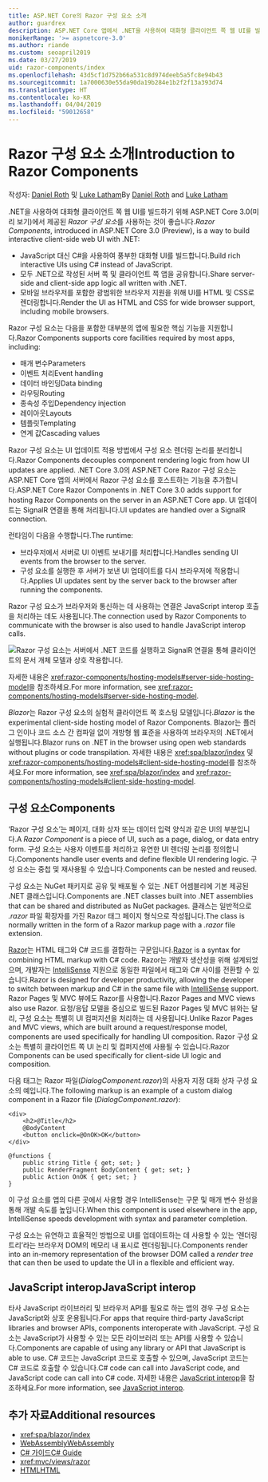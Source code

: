```yaml
---
title: ASP.NET Core의 Razor 구성 요소 소개
author: guardrex
description: ASP.NET Core 앱에서 .NET을 사용하여 대화형 클라이언트 쪽 웹 UI를 빌드하는 방법인 ASP.NET Core Razor 구성 요소를 살펴봅니다.
monikerRange: '>= aspnetcore-3.0'
ms.author: riande
ms.custom: seoapril2019
ms.date: 03/27/2019
uid: razor-components/index
ms.openlocfilehash: 43d5cf1d752b66a531c8d974deeb5a5fc8e94b43
ms.sourcegitcommit: 1a7000630e55da90da19b284e1b2f2f13a393d74
ms.translationtype: HT
ms.contentlocale: ko-KR
ms.lasthandoff: 04/04/2019
ms.locfileid: "59012658"
---
```

# <a name="introduction-to-razor-components"></a><span data-ttu-id="5ffd5-103">Razor 구성 요소 소개</span><span class="sxs-lookup"><span data-stu-id="5ffd5-103">Introduction to Razor Components</span></span>

<span data-ttu-id="5ffd5-104">작성자: [Daniel Roth](https://github.com/danroth27) 및 [Luke Latham](https://github.com/guardrex)</span><span class="sxs-lookup"><span data-stu-id="5ffd5-104">By [Daniel Roth](https://github.com/danroth27) and [Luke Latham](https://github.com/guardrex)</span></span>

<span data-ttu-id="5ffd5-105">.NET을 사용하여 대화형 클라이언트 쪽 웹 UI를 빌드하기 위해 ASP.NET Core 3.0(미리 보기)에서 제공된 *Razor 구성 요소*를 사용하는 것이 좋습니다.</span><span class="sxs-lookup"><span data-stu-id="5ffd5-105">*Razor Components*, introduced in ASP.NET Core 3.0 (Preview), is a way to build interactive client-side web UI with .NET:</span></span>

* <span data-ttu-id="5ffd5-106">JavaScript 대신 C#을 사용하여 풍부한 대화형 UI를 빌드합니다.</span><span class="sxs-lookup"><span data-stu-id="5ffd5-106">Build rich interactive UIs using C# instead of JavaScript.</span></span>
* <span data-ttu-id="5ffd5-107">모두 .NET으로 작성된 서버 쪽 및 클라이언트 쪽 앱을 공유합니다.</span><span class="sxs-lookup"><span data-stu-id="5ffd5-107">Share server-side and client-side app logic all written with .NET.</span></span>
* <span data-ttu-id="5ffd5-108">모바일 브라우저를 포함한 광범위한 브라우저 지원을 위해 UI를 HTML 및 CSS로 렌더링합니다.</span><span class="sxs-lookup"><span data-stu-id="5ffd5-108">Render the UI as HTML and CSS for wide browser support, including mobile browsers.</span></span>

<span data-ttu-id="5ffd5-109">Razor 구성 요소는 다음을 포함한 대부분의 앱에 필요한 핵심 기능을 지원합니다.</span><span class="sxs-lookup"><span data-stu-id="5ffd5-109">Razor Components supports core facilities required by most apps, including:</span></span>

* <span data-ttu-id="5ffd5-110">매개 변수</span><span class="sxs-lookup"><span data-stu-id="5ffd5-110">Parameters</span></span>
* <span data-ttu-id="5ffd5-111">이벤트 처리</span><span class="sxs-lookup"><span data-stu-id="5ffd5-111">Event handling</span></span>
* <span data-ttu-id="5ffd5-112">데이터 바인딩</span><span class="sxs-lookup"><span data-stu-id="5ffd5-112">Data binding</span></span>
* <span data-ttu-id="5ffd5-113">라우팅</span><span class="sxs-lookup"><span data-stu-id="5ffd5-113">Routing</span></span>
* <span data-ttu-id="5ffd5-114">종속성 주입</span><span class="sxs-lookup"><span data-stu-id="5ffd5-114">Dependency injection</span></span>
* <span data-ttu-id="5ffd5-115">레이아웃</span><span class="sxs-lookup"><span data-stu-id="5ffd5-115">Layouts</span></span>
* <span data-ttu-id="5ffd5-116">템플릿</span><span class="sxs-lookup"><span data-stu-id="5ffd5-116">Templating</span></span>
* <span data-ttu-id="5ffd5-117">연계 값</span><span class="sxs-lookup"><span data-stu-id="5ffd5-117">Cascading values</span></span>

<span data-ttu-id="5ffd5-118">Razor 구성 요소는 UI 업데이트 적용 방법에서 구성 요소 렌더링 논리를 분리합니다.</span><span class="sxs-lookup"><span data-stu-id="5ffd5-118">Razor Components decouples component rendering logic from how UI updates are applied.</span></span> <span data-ttu-id="5ffd5-119">.NET Core 3.0의 ASP.NET Core Razor 구성 요소는 ASP.NET Core 앱의 서버에서 Razor 구성 요소를 호스트하는 기능을 추가합니다.</span><span class="sxs-lookup"><span data-stu-id="5ffd5-119">ASP.NET Core Razor Components in .NET Core 3.0 adds support for hosting Razor Components on the server in an ASP.NET Core app.</span></span> <span data-ttu-id="5ffd5-120">UI 업데이트는 SignalR 연결을 통해 처리됩니다.</span><span class="sxs-lookup"><span data-stu-id="5ffd5-120">UI updates are handled over a SignalR connection.</span></span>

<span data-ttu-id="5ffd5-121">런타임이 다음을 수행합니다.</span><span class="sxs-lookup"><span data-stu-id="5ffd5-121">The runtime:</span></span>

* <span data-ttu-id="5ffd5-122">브라우저에서 서버로 UI 이벤트 보내기를 처리합니다.</span><span class="sxs-lookup"><span data-stu-id="5ffd5-122">Handles sending UI events from the browser to the server.</span></span>
* <span data-ttu-id="5ffd5-123">구성 요소를 실행한 후 서버가 보낸 UI 업데이트를 다시 브라우저에 적용합니다.</span><span class="sxs-lookup"><span data-stu-id="5ffd5-123">Applies UI updates sent by the server back to the browser after running the components.</span></span>

<span data-ttu-id="5ffd5-124">Razor 구성 요소가 브라우저와 통신하는 데 사용하는 연결은 JavaScript interop 호출을 처리하는 데도 사용됩니다.</span><span class="sxs-lookup"><span data-stu-id="5ffd5-124">The connection used by Razor Components to communicate with the browser is also used to handle JavaScript interop calls.</span></span>

![Razor 구성 요소는 서버에서 .NET 코드를 실행하고 SignalR 연결을 통해 클라이언트의 문서 개체 모델과 상호 작용합니다.](index/_static/aspnet-core-razor-components.png)

<span data-ttu-id="5ffd5-126">자세한 내용은 <xref:razor-components/hosting-models#server-side-hosting-model>을 참조하세요.</span><span class="sxs-lookup"><span data-stu-id="5ffd5-126">For more information, see <xref:razor-components/hosting-models#server-side-hosting-model>.</span></span>

<span data-ttu-id="5ffd5-127">*Blazor*는 Razor 구성 요소의 실험적 클라이언트 쪽 호스팅 모델입니다.</span><span class="sxs-lookup"><span data-stu-id="5ffd5-127">*Blazor* is the experimental client-side hosting model of Razor Components.</span></span> <span data-ttu-id="5ffd5-128">Blazor는 플러그 인이나 코드 소스 간 컴파일 없이 개방형 웹 표준을 사용하여 브라우저의 .NET에서 실행됩니다.</span><span class="sxs-lookup"><span data-stu-id="5ffd5-128">Blazor runs on .NET in the browser using open web standards without plugins or code transpilation.</span></span> <span data-ttu-id="5ffd5-129">자세한 내용은 <xref:spa/blazor/index> 및 <xref:razor-components/hosting-models#client-side-hosting-model>를 참조하세요.</span><span class="sxs-lookup"><span data-stu-id="5ffd5-129">For more information, see <xref:spa/blazor/index> and <xref:razor-components/hosting-models#client-side-hosting-model>.</span></span>

## <a name="components"></a><span data-ttu-id="5ffd5-130">구성 요소</span><span class="sxs-lookup"><span data-stu-id="5ffd5-130">Components</span></span>

<span data-ttu-id="5ffd5-131">‘Razor 구성 요소’는 페이지, 대화 상자 또는 데이터 입력 양식과 같은 UI의 부분입니다.</span><span class="sxs-lookup"><span data-stu-id="5ffd5-131">A *Razor Component* is a piece of UI, such as a page, dialog, or data entry form.</span></span> <span data-ttu-id="5ffd5-132">구성 요소는 사용자 이벤트를 처리하고 유연한 UI 렌더링 논리를 정의합니다.</span><span class="sxs-lookup"><span data-stu-id="5ffd5-132">Components handle user events and define flexible UI rendering logic.</span></span> <span data-ttu-id="5ffd5-133">구성 요소는 중첩 및 재사용될 수 있습니다.</span><span class="sxs-lookup"><span data-stu-id="5ffd5-133">Components can be nested and reused.</span></span>

<span data-ttu-id="5ffd5-134">구성 요소는 NuGet 패키지로 공유 및 배포될 수 있는 .NET 어셈블리에 기본 제공된 .NET 클래스입니다.</span><span class="sxs-lookup"><span data-stu-id="5ffd5-134">Components are .NET classes built into .NET assemblies that can be shared and distributed as NuGet packages.</span></span> <span data-ttu-id="5ffd5-135">클래스는 일반적으로 *.razor* 파일 확장자를 가진 Razor 태그 페이지 형식으로 작성됩니다.</span><span class="sxs-lookup"><span data-stu-id="5ffd5-135">The class is normally written in the form of a Razor markup page with a *.razor* file extension.</span></span>

<span data-ttu-id="5ffd5-136">[Razor](xref:mvc/views/razor)는 HTML 태그와 C# 코드를 결합하는 구문입니다.</span><span class="sxs-lookup"><span data-stu-id="5ffd5-136">[Razor](xref:mvc/views/razor) is a syntax for combining HTML markup with C# code.</span></span> <span data-ttu-id="5ffd5-137">Razor는 개발자 생산성을 위해 설계되었으며, 개발자는 [IntelliSense](/visualstudio/ide/using-intellisense) 지원으로 동일한 파일에서 태그와 C# 사이를 전환할 수 있습니다.</span><span class="sxs-lookup"><span data-stu-id="5ffd5-137">Razor is designed for developer productivity, allowing the developer to switch between markup and C# in the same file with [IntelliSense](/visualstudio/ide/using-intellisense) support.</span></span> <span data-ttu-id="5ffd5-138">Razor Pages 및 MVC 뷰에도 Razor를 사용합니다.</span><span class="sxs-lookup"><span data-stu-id="5ffd5-138">Razor Pages and MVC views also use Razor.</span></span> <span data-ttu-id="5ffd5-139">요청/응답 모델을 중심으로 빌드된 Razor Pages 및 MVC 뷰와는 달리, 구성 요소는 특별히 UI 컴퍼지션을 처리하는 데 사용됩니다.</span><span class="sxs-lookup"><span data-stu-id="5ffd5-139">Unlike Razor Pages and MVC views, which are built around a request/response model, components are used specifically for handling UI composition.</span></span> <span data-ttu-id="5ffd5-140">Razor 구성 요소는 특별히 클라이언트 쪽 UI 논리 및 컴퍼지션에 사용될 수 있습니다.</span><span class="sxs-lookup"><span data-stu-id="5ffd5-140">Razor Components can be used specifically for client-side UI logic and composition.</span></span>

<span data-ttu-id="5ffd5-141">다음 태그는 Razor 파일(*DialogComponent.razor*)의 사용자 지정 대화 상자 구성 요소의 예입니다.</span><span class="sxs-lookup"><span data-stu-id="5ffd5-141">The following markup is an example of a custom dialog component in a Razor file (*DialogComponent.razor*):</span></span>

```cshtml
<div>
    <h2>@Title</h2>
    @BodyContent
    <button onclick=@OnOK>OK</button>
</div>

@functions {
    public string Title { get; set; }
    public RenderFragment BodyContent { get; set; }
    public Action OnOK { get; set; }
}
```

<span data-ttu-id="5ffd5-142">이 구성 요소를 앱의 다른 곳에서 사용할 경우 IntelliSense는 구문 및 매개 변수 완성을 통해 개발 속도를 높입니다.</span><span class="sxs-lookup"><span data-stu-id="5ffd5-142">When this component is used elsewhere in the app, IntelliSense speeds development with syntax and parameter completion.</span></span>

<span data-ttu-id="5ffd5-143">구성 요소는 유연하고 효율적인 방법으로 UI를 업데이트하는 데 사용할 수 있는 ‘렌더링 트리’라는 브라우저 DOM의 메모리 내 표시로 렌더링됩니다.</span><span class="sxs-lookup"><span data-stu-id="5ffd5-143">Components render into an in-memory representation of the browser DOM called a *render tree* that can then be used to update the UI in a flexible and efficient way.</span></span>

## <a name="javascript-interop"></a><span data-ttu-id="5ffd5-144">JavaScript interop</span><span class="sxs-lookup"><span data-stu-id="5ffd5-144">JavaScript interop</span></span>

<span data-ttu-id="5ffd5-145">타사 JavaScript 라이브러리 및 브라우저 API를 필요로 하는 앱의 경우 구성 요소는 JavaScript와 상호 운용됩니다.</span><span class="sxs-lookup"><span data-stu-id="5ffd5-145">For apps that require third-party JavaScript libraries and browser APIs, components interoperate with JavaScript.</span></span> <span data-ttu-id="5ffd5-146">구성 요소는 JavaScript가 사용할 수 있는 모든 라이브러리 또는 API를 사용할 수 있습니다.</span><span class="sxs-lookup"><span data-stu-id="5ffd5-146">Components are capable of using any library or API that JavaScript is able to use.</span></span> <span data-ttu-id="5ffd5-147">C# 코드는 JavaScript 코드로 호출할 수 있으며, JavaScript 코드는 C# 코드로 호출할 수 있습니다.</span><span class="sxs-lookup"><span data-stu-id="5ffd5-147">C# code can call into JavaScript code, and JavaScript code can call into C# code.</span></span> <span data-ttu-id="5ffd5-148">자세한 내용은 [JavaScript interop](xref:razor-components/javascript-interop)을 참조하세요.</span><span class="sxs-lookup"><span data-stu-id="5ffd5-148">For more information, see [JavaScript interop](xref:razor-components/javascript-interop).</span></span>

## <a name="additional-resources"></a><span data-ttu-id="5ffd5-149">추가 자료</span><span class="sxs-lookup"><span data-stu-id="5ffd5-149">Additional resources</span></span>

* <xref:spa/blazor/index>
* [<span data-ttu-id="5ffd5-150">WebAssembly</span><span class="sxs-lookup"><span data-stu-id="5ffd5-150">WebAssembly</span></span>](http://webassembly.org/)
* [<span data-ttu-id="5ffd5-151">C# 가이드</span><span class="sxs-lookup"><span data-stu-id="5ffd5-151">C# Guide</span></span>](/dotnet/csharp/)
* <xref:mvc/views/razor>
* [<span data-ttu-id="5ffd5-152">HTML</span><span class="sxs-lookup"><span data-stu-id="5ffd5-152">HTML</span></span>](https://www.w3.org/html/)

